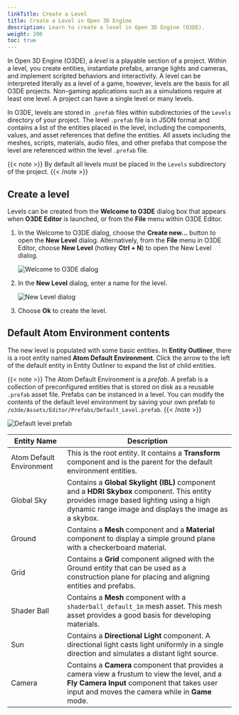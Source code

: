 ```yaml
---
linkTitle: Create a Level
title: Create a Level in Open 3D Engine
description: Learn to create a level in Open 3D Engine (O3DE).
weight: 200
toc: true
---
```


In Open 3D Engine (O3DE), a *level* is a playable section of a project. Within a level, you create entities, instantiate prefabs, arrange lights and cameras, and implement scripted behaviors and interactivity. A level can be interpreted literally as a level of a game, however, levels are the basis for all O3DE projects. Non-gaming applications such as a simulations require at least one level. A project can have a single level or many levels.

In O3DE, levels are stored in `.prefab` files within subdirectories of the `Levels` directory of your project. The level `.prefab` file is in JSON format and contains a list of the entities placed in the level, including the components, values, and asset references that define the entities. All assets including the meshes, scripts, materials, audio files, and other prefabs that compose the level are referenced within the level `.prefab` file.

{{< note >}}
By default all levels must be placed in the `Levels` subdirectory of the project.
{{< /note >}}

## Create a level

Levels can be created from the **Welcome to O3DE** dialog box that appears when **O3DE Editor** is launched, or from the **File** menu within O3DE Editor.

1. In the Welcome to O3DE dialog, choose the **Create new...** button to open the **New Level** dialog. Alternatively, from the **File** menu in O3DE Editor, choose **New Level** (hotkey **Ctrl + N**) to open the New Level dialog.

    ![Welcome to O3DE dialog](/images/learning-guide/tutorials/environments/create-a-level-A.png)

1. In the **New Level** dialog, enter a name for the level.

    ![New Level dialog](/images/learning-guide/tutorials/environments/create-a-level-B.png)

1. Choose **Ok** to create the level.

## Default Atom Environment contents

The new level is populated with some basic entities. In **Entity Outliner**, there is a root entity named **Atom Default Environment**. Click the arrow to the left of the default entity in Entity Outliner to expand the list of child entities.

{{< note >}}
The Atom Default Environment is a *prefab*. A prefab is a collection of preconfigured entities that is stored on disk as a reusable `.prefab` asset file. Prefabs can be instanced in a level. You can modify the contents of the default level environment by saving your own prefab to `/o3de/Assets/Editor/Prefabs/Default_Level.prefab`.
{{< /note >}}

![Default level prefab](/images/learning-guide/tutorials/environments/create-a-level-C.png)

| Entity Name | Description |
| - | - |
| Atom Default Environment | This is the root entity. It contains a **Transform** component and is the parent for the default environment entities. |
| Global Sky | Contains a **Global Skylight (IBL)** component and a **HDRI Skybox** component. This entity provides image based lighting using a high dynamic range image and displays the image as a skybox. |
| Ground | Contains a **Mesh** component and a **Material** component to display a simple ground plane with a checkerboard material. |
| Grid | Contains a **Grid** component aligned with the Ground entity that can be used as a construction plane for placing and aligning entities and prefabs. |
| Shader Ball | Contains a **Mesh** component with a `shaderball_default_1m` mesh asset. This mesh asset provides a good basis for developing materials. |
| Sun | Contains a **Directional Light** component. A directional light casts light uniformly in a single direction and simulates a distant light source. |
| Camera | Contains a **Camera** component that provides a camera view a frustum to view the level, and a **Fly Camera Input** component that takes user input and moves the camera while in **Game** mode. |